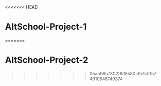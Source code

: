 <<<<<<< HEAD
# AltSchool-Project-1
=======
# AltSchool-Project-2
>>>>>>> 05a596b7302f608580c9e1c0f574910546749374
